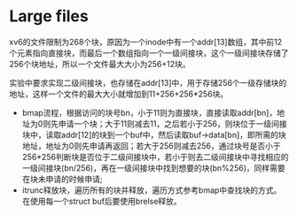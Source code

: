 # Large files

xv6的文件限制为268个块，原因为一个inode中有一个addr\[13]数组，其中前12个元素指向直接块，而最后一个数组指向一个一级间接块，这个一级间接块存储了256个块地址，所以一个文件最大大小为256+12块。

实验中要求实现二级间接块，也存储在addr\[13]中，用于存储256个一级存储块的地址，这样一个文件的最大大小就增加到11+256+256\*256块。

* bmap流程，根据访问的块号bn，小于11则为直接块，直接读取addr\[bn]，地址为0则先申请一个块；大于11则减去11，之后若小于256，则块位于一级间接块中，读取addr\[12]的块到一个buf中，然后读取buf->data\[bn]，即所需的块地址，地址为0则先申请再返回；若大于256则减去256，通过块号是否小于256\*256判断块是否位于二级间接块中，若小于则去二级间接块中寻找相应的一级间接块(bn/256)，再在一级间接块中找到想要的块(bn%256)，同样需要在块未申请的时候申请;
* itrunc释放块，遍历所有的块并释放，遍历方式参考bmap中查找块的方式。在使用每一个struct buf后要使用brelse释放。
